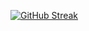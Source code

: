 



 [![GitHub Streak](http://github-readme-streak-stats.herokuapp.com?user=MrTesh&theme=dark&hide_border=true&fire=2AAB29&ring=2AAB29&currStreakLabel=2AAB29&background=0D1117)](https://git.io/streak-stats)

